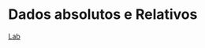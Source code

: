 # Dados absolutos e Relativos

[Lab](https://github.com/Joao-Inacio/Statistics_for-Data_Science/tree/master/Labs/Dados_Abs_Rtv)
